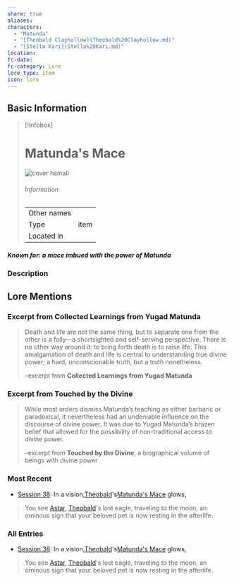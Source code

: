 ```yaml
---
share: true
aliases: 
characters:
  - "Matunda"
  - "[Theobald Clayhollow](Theobald%20Clayhollow.md)"
  - "[Stella Kari](Stella%20Kari.md)"
location: 
fc-date: 
fc-category: Lore
lore_type: item
icon: lore
---
```

## Basic Information
> [!infobox]
> # Matunda's Mace
> ![cover hsmall](../zzz_attachments/Matunda's%20Mace.png)
> ###### Information
> |   |  |
> | ---- | ---- |
> | Other names | |
> | Type|item|
> | Located in | |
##### Known for: a mace imbued with the power of Matunda
### Description
## Lore Mentions
### Excerpt from **Collected Learnings from Yugad Matunda**
>Death and life are not the same thing, but to separate one from the other is a folly—a shortsighted and self-serving perspective. There is no other way around it: to bring forth death is to raise life. This amalgamation of death and life is central to understanding true divine power; a hard, unconscionable truth, but a truth nonetheless.
>
>–excerpt from **Collected Learnings from Yugad Matunda**
### Excerpt from **Touched by the Divine**
>While most orders dismiss Matunda’s teaching as either barbaric or paradoxical, it nevertheless had an undeniable influence on the discourse of divine power. It was due to Yugad Matunda’s brazen belief that allowed for the possibility of non-traditional access to divine power.
>
>–excerpt from **Touched by the Divine**, a biographical volume of beings with divine power
### Most Recent
- [Session 38](../Session%20Log/Session%2038.md): In a vision,[Theobald](Theobald%20Clayhollow.md)'s[Matunda's Mace](Matunda's%20Mace.md) glows,
> You see [Astar](Astar.md), [Theobald](Theobald%20Clayhollow.md)'s lost eagle, traveling to the moon, an ominous sign that your beloved pet is now resting in the afterlife.

### All Entries
- [Session 38](../Session%20Log/Session%2038.md): In a vision,[Theobald](Theobald%20Clayhollow.md)'s[Matunda's Mace](Matunda's%20Mace.md) glows,
> You see [Astar](Astar.md), [Theobald](Theobald%20Clayhollow.md)'s lost eagle, traveling to the moon, an ominous sign that your beloved pet is now resting in the afterlife.
